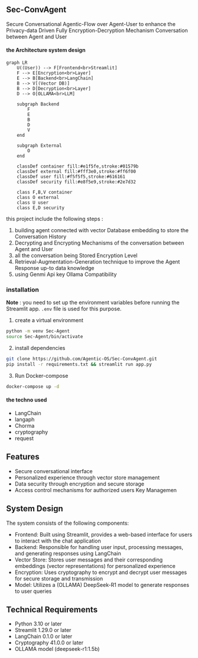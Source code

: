 ## Sec-ConvAgent

Secure Conversational Agentic-Flow over Agent-User to enhance the Privacy-data Driven Fully Encryption-Decryption Mechanism Conversation between Agent and User

#### the Architecture system design 


```mermaid
graph LR
    U((User)) --> F[Frontend<br>Streamlit]
    F --> E[Encryption<br>Layer]
    E --> B[Backend<br>LangChain]
    B --> V[(Vector DB)]
    B --> D[Decryption<br>Layer]
    D --> O[OLLAMA<br>LLM]
    
    subgraph Backend
        F
        E
        B
        D
        V
    end
    
    subgraph External
        O
    end

    classDef container fill:#e1f5fe,stroke:#01579b
    classDef external fill:#fff3e0,stroke:#ff6f00
    classDef user fill:#f5f5f5,stroke:#616161
    classDef security fill:#e8f5e9,stroke:#2e7d32
    
    class F,B,V container
    class O external
    class U user
    class E,D security
```

this project include the following steps :

1. building agent connected with vector Database embedding to store the Conversation History 
2. Decrypting and Encrypting Mechanisms of the conversation between Agent and User 
3. all the conversation being Stored Encryption Level 
4. Retrieval-Augmentation-Generation technique to improve the Agent Response up-to data knowledge 
5. using Genmi Api key Ollama Compatibility 


### installation

**Note** : you need to set up the environment variables before running the Streamlit app. `.env` file is used for this purpose.

1. create a virtual environment
```bash
python -m venv Sec-Agent
source Sec-Agent/bin/activate
```

2. install dependencies
```bash 
git clone https://github.com/Agentic-OS/Sec-ConvAgent.git
pip install -r requirements.txt && streamlit run app.py
```

3. Run Docker-compose
```bash
docker-compose up -d    
```
#### the techno used 

- LangChain 
- langaph 
- Chorma 
- cryptography
- request 



## Features

* Secure conversational interface
* Personalized experience through vector store management
* Data security through encryption and secure storage
* Access control mechanisms for authorized users Key Managemen

## System Design

The system consists of the following components:

* Frontend: Built using Streamlit, provides a web-based interface for users to interact with the chat application
* Backend: Responsible for handling user input, processing messages, and generating responses using LangChain
* Vector Store: Stores user messages and their corresponding embeddings (vector representations) for personalized experience
* Encryption: Uses cryptography to encrypt and decrypt user messages for secure storage and transmission
* Model: Utilizes a  (OLLAMA) DeepSeek-R1 model to generate responses to user queries

## Technical Requirements

* Python 3.10 or later
* Streamlit 1.29.0 or later
* LangChain 0.1.0 or later
* Cryptography 41.0.0 or later
* OLLAMA model (deepseek-r1:1.5b)


